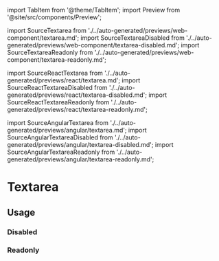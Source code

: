 <!--
SPDX-FileCopyrightText: 2022 Siemens AG

SPDX-License-Identifier: MIT
-->

import TabItem from '@theme/TabItem';
import Preview from '@site/src/components/Preview';

import SourceTextarea from './../auto-generated/previews/web-component/textarea.md';
import SourceTextareaDisabled from './../auto-generated/previews/web-component/textarea-disabled.md';
import SourceTextareaReadonly from './../auto-generated/previews/web-component/textarea-readonly.md';

import SourceReactTextarea from './../auto-generated/previews/react/textarea.md';
import SourceReactTextareaDisabled from './../auto-generated/previews/react/textarea-disabled.md';
import SourceReactTextareaReadonly from './../auto-generated/previews/react/textarea-readonly.md';

import SourceAngularTextarea from './../auto-generated/previews/angular/textarea.md';
import SourceAngularTextareaDisabled from './../auto-generated/previews/angular/textarea-disabled.md';
import SourceAngularTextareaReadonly from './../auto-generated/previews/angular/textarea-readonly.md';

# Textarea

## Usage

<Preview name="textarea" height="7rem">
  <TabItem value="javascript">
    <SourceTextarea />
  </TabItem>
  <TabItem value="react">
    <SourceReactTextarea />
  </TabItem>
  <TabItem value="angular">
    <SourceAngularTextarea />
  </TabItem>
</Preview>

### Disabled

<Preview name="textarea-disabled" height="7rem">
  <TabItem value="javascript">
    <SourceTextareaDisabled />
  </TabItem>
  <TabItem value="react">
    <SourceReactTextareaDisabled />
  </TabItem>
  <TabItem value="angular">
    <SourceAngularTextareaDisabled />
  </TabItem>
</Preview>

### Readonly

<Preview name="textarea-readonly" height="7rem">
  <TabItem value="javascript">
    <SourceTextareaReadonly />
  </TabItem>
  <TabItem value="react">
    <SourceReactTextareaReadonly />
  </TabItem>
  <TabItem value="angular">
    <SourceAngularTextareaReadonly />
  </TabItem>
</Preview>
